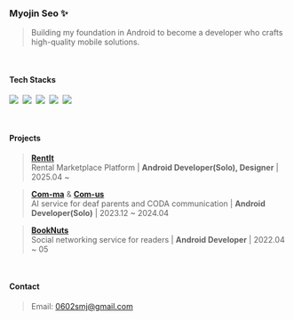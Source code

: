 ### Myojin Seo ✨
> Building my foundation in Android to become a developer who crafts high-quality mobile solutions.
<br>  

#### Tech Stacks
<p>
  <img src="https://img.shields.io/badge/Kotlin-864BFC?style=flat-square&logo=Kotlin&logoColor=white"/>&nbsp
  <img src="https://img.shields.io/badge/Android-30D780?style=flat-square&logo=Android&logoColor=white"/>&nbsp
  <img src="https://img.shields.io/badge/Jetpack Compose-4287F8?style=flat-square&logo=jetpackcompose&logoColor=white"/>&nbsp
  <img src="https://img.shields.io/badge/Git-2FBEFE?style=flat-square&logo=Git&logoColor=white"/>&nbsp
  <img src="https://img.shields.io/badge/Figma-FF7362?style=flat-square&logo=figma&logoColor=white"/>&nbsp
</p>  
<br>  

#### Projects
> [**RentIt**](https://github.com/rentit-team/rentit-android)  
> Rental Marketplace Platform | **Android Developer(Solo), Designer** | 2025.04 ~ 

> [**Com-ma**](https://github.com/COM-MA/COM-MA-Android) & [**Com-us**](https://github.com/COM-US/COM-US-ANDROID)   
> AI service for deaf parents and CODA communication | **Android Developer(Solo)** | 2023.12 ~ 2024.04 

> [**BookNuts**](https://github.com/Book-Nuts/booknuts-frontend)  
> Social networking service for readers | **Android Developer** | 2022.04 ~ 05  
<br>  

#### Contact  
> Email: 0602smj@gmail.com  
